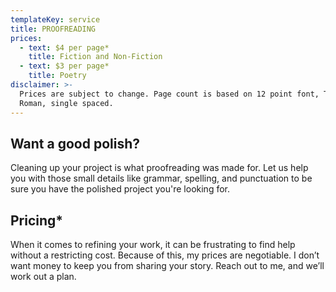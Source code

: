 ```yaml
---
templateKey: service
title: PROOFREADING
prices:
  - text: $4 per page*
    title: Fiction and Non-Fiction
  - text: $3 per page*
    title: Poetry
disclaimer: >-
  Prices are subject to change. Page count is based on 12 point font, Times New
  Roman, single spaced.
---
```

## Want a good polish?

Cleaning up your project is what proofreading was made for. Let us help you with those small details like grammar, spelling, and punctuation to be sure you have the polished project you're looking for.

## Pricing*

When it comes to refining your work, it can be frustrating to find help without a restricting cost. Because of this, my prices are negotiable. I don’t want money to keep you from sharing your story. Reach out to me, and we’ll work out a plan.
